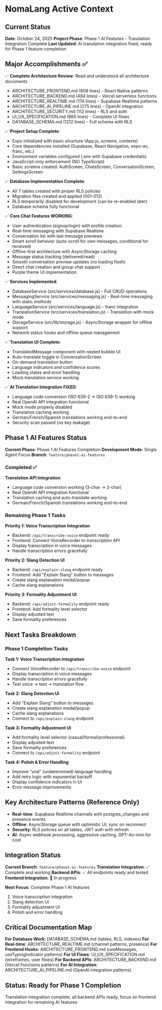 # NomaLang Active Context

## Current Status
**Date**: October 24, 2025
**Project Phase**: Phase 1 AI Features - Translation Integration Complete
**Last Updated**: AI translation integration fixed, ready for Phase 1 feature completion

## Major Accomplishments ✅
✅ **Complete Architecture Review**: Read and understood all architecture documents
  - ARCHITECTURE_FRONTEND.md (608 lines) - React Native patterns
  - ARCHITECTURE_BACKEND.md (484 lines) - Vercel serverless functions
  - ARCHITECTURE_REALTIME.md (174 lines) - Supabase Realtime patterns
  - ARCHITECTURE_AI_PIPELINE.md (275 lines) - OpenAI integration
  - ARCHITECTURE_SECURITY.md (112 lines) - RLS and auth
  - UI_UX_SPECIFICATION.md (865 lines) - Complete UI flows
  - DATABASE_SCHEMA.md (1212 lines) - Full schema with RLS

✅ **Project Setup Complete**:
  - Expo initialized with basic structure (App.js, screens, contexts)
  - Core dependencies installed (Supabase, React Navigation, expo-av, franc, etc.)
  - Environment variables configured (.env with Supabase credentials)
  - JavaScript-only enforcement (NO TypeScript)
  - Basic screens created: AuthScreen, ChatsScreen, ConversationScreen, SettingsScreen

✅ **Database Implementation Complete**:
  - All 7 tables created with proper RLS policies
  - Migration files created and applied (001-012)
  - RLS temporarily disabled for development (can be re-enabled later)
  - Database schema fully functional

✅ **Core Chat Features WORKING**:
  - User authentication (signup/login) with profile creation
  - Real-time messaging with Supabase Realtime
  - Conversation list with last message previews
  - Smart scroll behavior (auto-scroll for own messages, conditional for received)
  - Offline-first architecture with AsyncStorage caching
  - Message status tracking (delivered/read)
  - Smooth conversation preview updates (no loading flash)
  - Direct chat creation and group chat support
  - Purple theme UI implementation

✅ **Services Implemented**:
  - DatabaseService (src/services/database.js) - Full CRUD operations
  - MessagingService (src/services/messaging.js) - Real-time messaging with static methods
  - LanguageService (src/services/language.js) - franc integration
  - TranslationService (src/services/translation.js) - Translation with mock mode
  - StorageService (src/lib/storage.js) - AsyncStorage wrapper for offline support
  - Network status hooks and offline queue management

✅ **Translation UI Complete**:
  - TranslatedMessage component with nested bubble UI
  - Auto-translate toggle in ConversationScreen
  - On-demand translation button
  - Language indicators and confidence scores
  - Loading states and error handling
  - Mock translation service working

✅ **AI Translation Integration FIXED**:
  - Language code conversion (ISO 639-2 → ISO 639-1) working
  - Real OpenAI API integration functional
  - Mock mode properly disabled
  - Translation caching working
  - German/French/Spanish translations working end-to-end
  - Security scan passed (no key leakage)

## Phase 1 AI Features Status
**Current Phase**: Phase 1 AI Features Completion
**Development Mode**: Single Agent Focus
**Branch**: `feature/phase1-ai-features`

### Completed ✅
**Translation API Integration**:
- Language code conversion working (3-char → 2-char)
- Real OpenAI API integration functional
- Translation caching and auto-translate working
- German/French/Spanish translations working end-to-end

### Remaining Phase 1 Tasks
**Priority 1: Voice Transcription Integration**
- Backend: `/api/transcribe-voice` endpoint ready
- Frontend: Connect VoiceRecorder to transcription API
- Display transcription in voice messages
- Handle transcription errors gracefully

**Priority 2: Slang Detection UI**
- Backend: `/api/explain-slang` endpoint ready
- Frontend: Add "Explain Slang" button to messages
- Create slang explanation modal/popup
- Cache slang explanations

**Priority 3: Formality Adjustment UI**
- Backend: `/api/adjust-formality` endpoint ready
- Frontend: Add formality level selector
- Display adjusted text
- Save formality preferences

## Next Tasks Breakdown

### Phase 1 Completion Tasks
**Task 1: Voice Transcription Integration**
- Connect VoiceRecorder to `/api/transcribe-voice` endpoint
- Display transcription in voice messages
- Handle transcription errors gracefully
- Test voice → text → translation flow

**Task 2: Slang Detection UI**
- Add "Explain Slang" button to messages
- Create slang explanation modal/popup
- Cache slang explanations
- Connect to `/api/explain-slang` endpoint

**Task 3: Formality Adjustment UI**
- Add formality level selector (casual/formal/professional)
- Display adjusted text
- Save formality preferences
- Connect to `/api/adjust-formality` endpoint

**Task 4: Polish & Error Handling**
- Improve "und" (undetermined) language handling
- Add retry logic with exponential backoff
- Display confidence indicators in UI
- Error message improvements

## Key Architecture Patterns (Reference Only)
- **Real-time**: Supabase Realtime channels with postgres_changes and presence events
- **Offline**: AsyncStorage queue with optimistic UI, sync on reconnect
- **Security**: RLS policies on all tables, JWT auth with refresh
- **AI**: Async webhook processing, aggressive caching, GPT-4o-mini for cost

## Integration Status
**Current Branch**: `feature/phase1-ai-features`
**Translation Integration**: ✅ Complete and working
**Backend APIs**: ✅ All endpoints ready and tested
**Frontend Integration**: 🔄 In progress

**Next Focus**: Complete Phase 1 AI features
1. Voice transcription integration
2. Slang detection UI
3. Formality adjustment UI
4. Polish and error handling

## Critical Documentation Map
**For Database Work**: DATABASE_SCHEMA.md (tables, RLS, indexes)
**For Real-time**: ARCHITECTURE_REALTIME.md (channel patterns, presence)
**For Frontend Hooks**: ARCHITECTURE_FRONTEND.md (useMessages, useTypingIndicator patterns)
**For UI Flows**: UI_UX_SPECIFICATION.md (wireframes, user flows)
**For Backend APIs**: ARCHITECTURE_BACKEND.md (Vercel Functions patterns)
**For AI Integration**: ARCHITECTURE_AI_PIPELINE.md (OpenAI integration patterns)

## Status: Ready for Phase 1 Completion
Translation integration complete, all backend APIs ready, focus on frontend integration for remaining AI features
